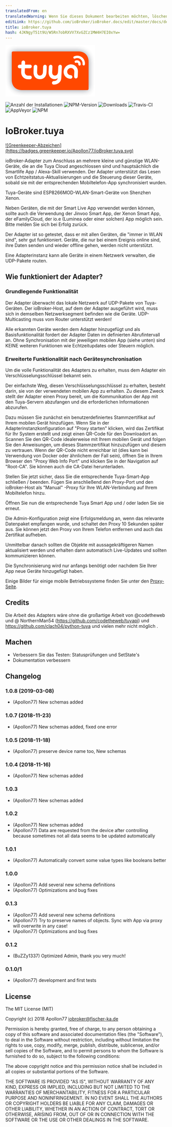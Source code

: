 ```yaml
---
translatedFrom: en
translatedWarning: Wenn Sie dieses Dokument bearbeiten möchten, löschen Sie bitte das Feld "translationsFrom". Andernfalls wird dieses Dokument automatisch erneut übersetzt
editLink: https://github.com/ioBroker/ioBroker.docs/edit/master/docs/de/adapterref/iobroker.tuya/README.md
title: ioBroker.tuya
hash: 4JKNgyT51t9U/W5Rn7obRXVV7XvGZCz1MW4H7EI0xYw=
---
```

![Logo](../../../en/adapterref/iobroker.tuya/admin/tuya.png)

![Anzahl der Installationen](http://iobroker.live/badges/tuya-stable.svg)
![NPM-Version](http://img.shields.io/npm/v/iobroker.tuya.svg)
![Downloads](https://img.shields.io/npm/dm/iobroker.tuya.svg)
![Travis-CI](http://img.shields.io/travis/Apollon77/ioBroker.tuya/master.svg)
![AppVeyor](https://ci.appveyor.com/api/projects/status/github/Apollon77/ioBroker.tuya?branch=master&svg=true)
![NPM](https://nodei.co/npm/iobroker.tuya.png?downloads=true)

# IoBroker.tuya
[![Greenkeeper-Abzeichen] (https://badges.greenkeeper.io/Apollon77/ioBroker.tuya.svg)](https://greenkeeper.io/)

ioBroker-Adapter zum Anschluss an mehrere kleine und günstige WLAN-Geräte, die an die Tuya Cloud angeschlossen sind und hauptsächlich die Smartlife App / Alexa-Skill verwenden. Der Adapter unterstützt das Lesen von Echtzeitstatus-Aktualisierungen und die Steuerung dieser Geräte, sobald sie mit der entsprechenden Mobiltelefon-App synchronisiert wurden.

Tuya-Geräte sind ESP8266MOD-WLAN-Smart-Geräte von Shenzhen Xenon.

Neben Geräten, die mit der Smart Live App verwendet werden können, sollte auch die Verwendung der Jinvoo Smart App, der Xenon Smart App, der eFamilyCloud, der io.e (Luminea oder einer solchen) App möglich sein. Bitte melden Sie sich bei Erfolg zurück.

Der Adapter ist so getestet, dass er mit allen Geräten, die "immer in WLAN sind", sehr gut funktioniert. Geräte, die nur bei einem Ereignis online sind, ihre Daten senden und wieder offline gehen, werden nicht unterstützt.

Eine Adapterinstanz kann alle Geräte in einem Netzwerk verwalten, die UDP-Pakete routen.

## Wie funktioniert der Adapter?
### Grundlegende Funktionalität
Der Adapter überwacht das lokale Netzwerk auf UDP-Pakete von Tuya-Geräten. Der ioBroker-Host, auf dem der Adapter ausgeführt wird, muss sich in demselben Netzwerksegment befinden wie die Geräte. UDP-Multicasting muss vom Router unterstützt werden!

Alle erkannten Geräte werden dem Adapter hinzugefügt und als Basisfunktionalität fordert der Adapter Daten im definierten Abrufintervall an. Ohne Synchronisation mit der jeweiligen mobilen App (siehe unten) sind KEINE weiteren Funktionen wie Echtzeitupdates oder Steuern möglich.

### Erweiterte Funktionalität nach Gerätesynchronisation
Um die volle Funktionalität des Adapters zu erhalten, muss dem Adapter ein Verschlüsselungsschlüssel bekannt sein.

Der einfachste Weg, diesen Verschlüsselungsschlüssel zu erhalten, besteht darin, sie von der verwendeten mobilen App zu erhalten. Zu diesem Zweck stellt der Adapter einen Proxy bereit, um die Kommunikation der App mit den Tuya-Servern abzufangen und die erforderlichen Informationen abzurufen.

Dazu müssen Sie zunächst ein benutzerdefiniertes Stammzertifikat auf Ihrem mobilen Gerät hinzufügen.
Wenn Sie in der Adapterinstanzkonfiguration auf "Proxy starten" klicken, wird das Zertifikat für Ihr System erstellt und zeigt einen QR-Code für den Downloadort an. Scannen Sie den QR-Code idealerweise mit Ihrem mobilen Gerät und folgen Sie den Anweisungen, um dieses Stammzertifikat hinzuzufügen und diesem zu vertrauen.
Wenn der QR-Code nicht erreichbar ist (dies kann bei Verwendung von Docker oder ähnlichem der Fall sein), öffnen Sie in Ihrem Browser den "Proxy Web Info Port" und klicken Sie in der Navigation auf "Root-CA". Sie können auch die CA-Datei herunterladen.

Stellen Sie jetzt sicher, dass Sie die entsprechende Tuya-Smart-App schließen / beenden.
Fügen Sie anschließend den Proxy-Port und den ioBroker-Host als "Manual" -Proxy für Ihre WLAN-Verbindung auf Ihrem Mobiltelefon hinzu.

Öffnen Sie nun die entsprechende Tuya Smart App und / oder laden Sie sie erneut.

Die Admin-Konfiguration zeigt eine Erfolgsmeldung an, wenn das relevante Datenpaket empfangen wurde, und schaltet den Proxy 10 Sekunden später aus. Sie können jetzt den Proxy von Ihrem Telefon entfernen und auch das Zertifikat aufheben.

Unmittelbar danach sollten die Objekte mit aussagekräftigeren Namen aktualisiert werden und erhalten dann automatisch Live-Updates und sollten kommunizieren können.

Die Synchronisierung wird nur anfangs benötigt oder nachdem Sie Ihrer App neue Geräte hinzugefügt haben.

Einige Bilder für einige mobile Betriebssysteme finden Sie unter den [Proxy-Seite](PROXY.md).

## Credits
Die Arbeit des Adapters wäre ohne die großartige Arbeit von @codetheweb und @ NorthernMan54 (https://github.com/codetheweb/tuyapi) und https://github.com/clach04/python-tuya und vielen mehr nicht möglich .

## Machen
* Verbessern Sie das Testen: Statusprüfungen und SetState's
* Dokumentation verbessern

## Changelog

### 1.0.8 (2019-03-08)
* (Apollon77) New schemas added

### 1.0.7 (2018-11-23)
* (Apollon77) New schemas added, fixed one error

### 1.0.5 (2018-11-18)
* (Apollon77) preserve device name too, New schemas

### 1.0.4 (2018-11-16)
* (Apollon77) New schemas added

### 1.0.3
* (Apollon77) New schemas added

### 1.0.2
* (Apollon77) New schemas added
* (Apollon77) Data are requested from the device after controlling because sometimes not all data seems to be updated automatically

### 1.0.1
* (Apollon77) Automatically convert some value types like booleans better

### 1.0.0
* (Apollon77) Add several new schema definitions
* (Apollon77) Optimizations and bug fixes

### 0.1.3
* (Apollon77) Add several new schema definitions
* (Apollon77) Try to preserve names of objects. Sync with App via proxy will overwrite in any case!
* (Apollon77) Optimizations and bug fixes

### 0.1.2
* (BuZZy1337) Optimized Admin, thank you very much!

### 0.1.0/1
* (Apollon77) development and first tests

## License

The MIT License (MIT)

Copyright (c) 2018 Apollon77 <iobroker@fischer-ka.de>

Permission is hereby granted, free of charge, to any person obtaining a copy
of this software and associated documentation files (the "Software"), to deal
in the Software without restriction, including without limitation the rights
to use, copy, modify, merge, publish, distribute, sublicense, and/or sell
copies of the Software, and to permit persons to whom the Software is
furnished to do so, subject to the following conditions:

The above copyright notice and this permission notice shall be included in all
copies or substantial portions of the Software.

THE SOFTWARE IS PROVIDED "AS IS", WITHOUT WARRANTY OF ANY KIND, EXPRESS OR
IMPLIED, INCLUDING BUT NOT LIMITED TO THE WARRANTIES OF MERCHANTABILITY,
FITNESS FOR A PARTICULAR PURPOSE AND NONINFRINGEMENT. IN NO EVENT SHALL THE
AUTHORS OR COPYRIGHT HOLDERS BE LIABLE FOR ANY CLAIM, DAMAGES OR OTHER
LIABILITY, WHETHER IN AN ACTION OF CONTRACT, TORT OR OTHERWISE, ARISING FROM,
OUT OF OR IN CONNECTION WITH THE SOFTWARE OR THE USE OR OTHER DEALINGS IN THE
SOFTWARE.